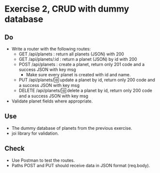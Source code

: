 # Exercise 2, CRUD with dummy database
## Do
- Write a router with the following routes:
  - GET /api/planets : return all planets (JSON) with 200
  - GET /api/planets/:id : return a planet (JSON) by id with 200
  - POST /api/planets : create a planet, return only 201 code and a success JSON with key msg
    - Make sure every planet is created with id and name.
  - PUT /api/planets/:id: update a planet by id, return only 200 code and a success JSON with key msg
  - DELETE /api/planets/:id: delete a planet by id, return only 200 code and a success JSON with key msg
- Validate planet fields where appropriate.

## Use
- The dummy database of planets from the previous exercise.
- joi library for validation.

## Check
- Use Postman to test the routes.
- Paths POST and PUT should receive data in JSON format (req.body).
